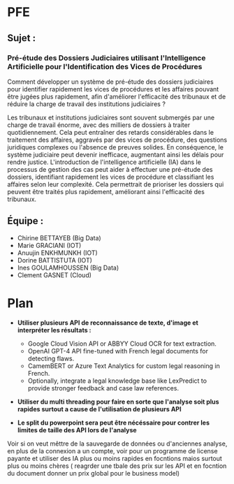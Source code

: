 # PFE

## Sujet :

### Pré-étude des Dossiers Judiciaires utilisant l'Intelligence Artificielle pour l'Identification des Vices de Procédures 


Comment développer un système de pré-étude des dossiers judiciaires pour identifier rapidement les vices de procédures et les affaires pouvant être jugées plus rapidement, afin d'améliorer l'efficacité des tribunaux et de réduire la charge de travail des institutions judiciaires ?

Les tribunaux et institutions judiciaires sont souvent submergés par une charge de travail énorme, avec des milliers de dossiers à traiter quotidiennement. Cela peut entraîner des retards considérables dans le traitement des affaires, aggravés par des vices de procédure, des questions juridiques complexes ou l'absence de preuves solides. En conséquence, le système judiciaire peut devenir inefficace, augmentant ainsi les délais pour rendre justice. L'introduction de l'intelligence artificielle (IA) dans le processus de gestion des cas peut aider à effectuer une pré-étude des dossiers, identifiant rapidement les vices de procédure et classifiant les affaires selon leur complexité. Cela permettrait de prioriser les dossiers qui peuvent être traités plus rapidement, améliorant ainsi l'efficacité des tribunaux.

## Équipe :

- Chirine BETTAYEB (Big Data)
- Marie GRACIANI (IOT)
- Anuujin ENKHMUNKH (IOT)
- Dorine BATTISTUTA (IOT)
- Ines GOULAMHOUSSEN (Big Data)
- Clement GASNET (Cloud)





# Plan


* **Utiliser plusieurs API de reconnaissance de texte, d'image et interpréter les résultats :**
    * Google Cloud Vision API or ABBYY Cloud OCR for text extraction.
    * OpenAI GPT-4 API fine-tuned with French legal documents for detecting flaws.
    * CamemBERT or Azure Text Analytics for custom legal reasoning in French.
    * Optionally, integrate a legal knowledge base like LexPredict to provide stronger feedback and case law references.
    
* **Utiliser du multi threading pour faire en sorte que l'analyse soit plus rapides surtout a cause de l'utilisation de plusieurs API** 
* **Le split du powerpoint sera peut être nécéssaire pour contrer les limites de taille des API lors de l'analyse**




Voir si on veut mêttre de la sauvegarde de données ou d'anciennes analyse, en plus de la connexion a un compte, voir pour un programme de  license payante et utiliser des IA plus ou moins rapides en focntions maios surtout plus ou moins chères ( reagrder une tbale des prix sur les API et en focntion du document donner un prix global pour le business model)